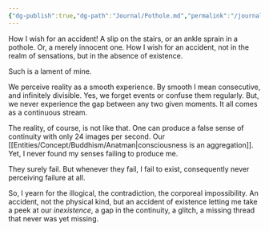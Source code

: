 ```yaml
---
{"dg-publish":true,"dg-path":"Journal/Pothole.md","permalink":"/journal/pothole/","title":"Pothole","tags":["life","regrets"]}
---
```



How I wish for an accident! A slip on the stairs, or an ankle sprain in a pothole. Or, a merely innocent one. How I wish for an accident, not in the realm of sensations, but in the absence of existence.

Such is a lament of mine.

We perceive reality as a smooth experience. By smooth I mean consecutive, and infinitely divisible. Yes, we forget events or confuse them regularly. But, we never experience the gap between any two given moments. It all comes as a continuous stream.

The reality, of course, is not like that. One can produce a false sense of continuity with only 24 images per second. Our [[Entities/Concept/Buddhism/Anatman\|consciousness is an aggregation]]. Yet, I never found my senses failing to produce me.

They surely fail. But whenever they fail, I fail to exist, consequently never perceiving failure at all.

So, I yearn for the illogical, the contradiction, the corporeal impossibility. An accident, not the physical kind, but an accident of existence letting me take a peek at our *inexistence*, a gap in the continuity, a glitch, a missing thread that never was yet missing.